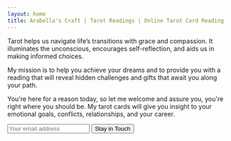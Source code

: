 ```yaml
---
layout: home
title: Arabella's Craft | Tarot Readings | Online Tarot Card Reading
---
```


Tarot helps us navigate life’s transitions with grace and compassion. It illuminates the unconscious, encourages self-reflection, and aids us in making informed choices.

My mission is to help you achieve your dreams and to provide you with a reading that will reveal hidden challenges and gifts that await you along your path.

You're here for a reason today, so let me welcome and assure you, you're right where you should be. My tarot cards will give you insight to your emotional goals, conflicts, relationships, and your career.

<form action="https://app.gumroad.com/follow_from_embed_form" class="form gumroad-follow-form-embed" method="post">
<input name="seller_id" type="hidden" value="3221571659806">
<input name="email" placeholder="Your email address" type="email">
<button data-custom-highlight-color="" type="submit">Stay in Touch</button>
</form>
